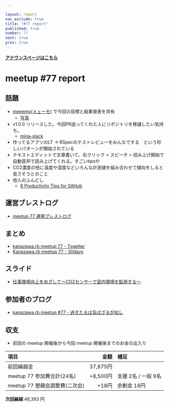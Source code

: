 ```yaml
---

layout: report
nav_exclude: true
title: "#77 report"
published: true
number: 77
next: true
prev: true
---
```


<div style="text-align: left;"><a href="/77/"><strong>アナウンスページはこちら</strong></a></div>

# meetup #77 report

## 話題

* [meeemo(メェーモ)](https://meeemo.space/) で今回の目標と結果発表を共有
  + [写真](http://30d.jp/kzrb/67/user/cotton/photo/75)
* v1.0.0 リリースした。今回PR送ってくれた人にリポジトリを移譲したい気持ち。
  + [mina-slack](https://github.com/TAKAyukiatkwsk/mina-slack)
* 作ってるアプリのLT → RSpecのテストレビューをみんなでする　という珍しいパターンが開始されている
* テキストエディットで文章書いて、右クリック > スピーチ > 読み上げ開始で自動音声で読み上げてくれる。すごいtipsや
* CO2濃度の他に温度や湿度などいろんな計測値を組み合わせて傾向をしると良さそうとのこと
* 他人のふんどし
  + [8 Productivity Tips for GitHub](https://dev.to/_darrenburns/8-productivity-tips-for-github-44kn)

## 運営ブレストログ

* [meetup 77 運用ブレストログ](https://github.com/kanazawarb/meetup/wiki/meetup-77-%E9%81%8B%E7%94%A8%E3%83%96%E3%83%AC%E3%82%B9%E3%83%88%E3%83%AD%E3%82%B0)

## まとめ

* [kanazawa.rb meetup 77 - Togetter](https://togetter.com/li/1311153)
* [Kanazawa.rb meetup 77 - 30days](http://30d.jp/kzrb/67)


## スライド

* [仕事環境向上をめざして〜CO2センサーで室内環境を監視する〜](https://speakerdeck.com/izawa/shi-shi-huan-jing-xiang-shang-womezasite-co2sensadeshi-nei-huan-jing-wojian-shi-suru)

## 参加者のブログ

* [kanazawa\.rb meetup \#77 \- 過ぎたるは及ばざるが如し](https://www.aligatame.net/entry/2019/01/22/200915)



## 収支

* 前回の meetup 開催後から今回 meetup 開催後までのお金の出入り

|項目                           |金額         |補足                                               |
|:------------------------------|------------:|:--------------------------------------------------|
| 前回繰越金                    |    37,875円 |                                                   |
| meetup 77 参加費合計(24名)    |    +8,500円 | 支援 2名 / 一般 9名                                  |
| meetup 77 懇親会調整費(二次会)|        +18円 | 余剰金 18円                                          |

**次回繰越**  46,393 円
